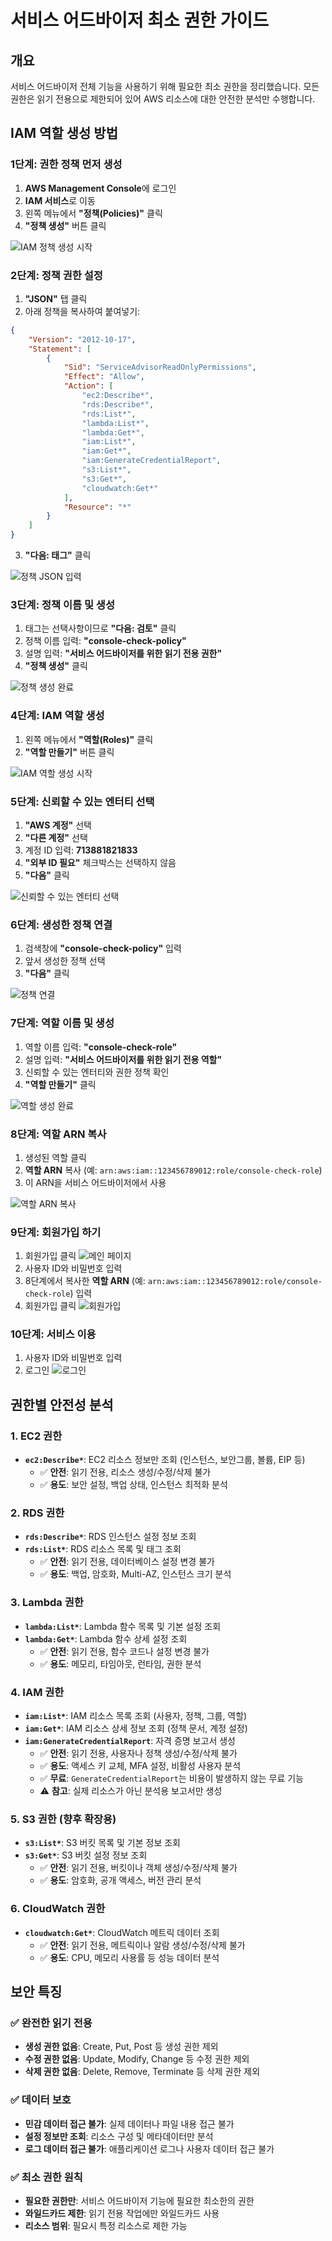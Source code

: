# 서비스 어드바이저 최소 권한 가이드

## 개요
서비스 어드바이저 전체 기능을 사용하기 위해 필요한 최소 권한을 정리했습니다. 모든 권한은 읽기 전용으로 제한되어 있어 AWS 리소스에 대한 안전한 분석만 수행합니다.

## IAM 역할 생성 방법

### 1단계: 권한 정책 먼저 생성

1. **AWS Management Console**에 로그인
2. **IAM 서비스**로 이동
3. 왼쪽 메뉴에서 **"정책(Policies)"** 클릭
4. **"정책 생성"** 버튼 클릭

![IAM 정책 생성 시작](images/iam-create-policy-start.png)

### 2단계: 정책 권한 설정

1. **"JSON"** 탭 클릭
2. 아래 정책을 복사하여 붙여넣기:

```json
{
    "Version": "2012-10-17",
    "Statement": [
        {
            "Sid": "ServiceAdvisorReadOnlyPermissions",
            "Effect": "Allow",
            "Action": [
                "ec2:Describe*",
                "rds:Describe*",
                "rds:List*",
                "lambda:List*",
                "lambda:Get*",
                "iam:List*",
                "iam:Get*",
                "iam:GenerateCredentialReport",
                "s3:List*",
                "s3:Get*",
                "cloudwatch:Get*"
            ],
            "Resource": "*"
        }
    ]
}
```

3. **"다음: 태그"** 클릭

![정책 JSON 입력](images/iam-policy-json.png)

### 3단계: 정책 이름 및 생성

1. 태그는 선택사항이므로 **"다음: 검토"** 클릭
2. 정책 이름 입력: **"console-check-policy"**
3. 설명 입력: **"서비스 어드바이저를 위한 읽기 전용 권한"**
4. **"정책 생성"** 클릭

![정책 생성 완료](images/iam-policy-create.png)

### 4단계: IAM 역할 생성

1. 왼쪽 메뉴에서 **"역할(Roles)"** 클릭
2. **"역할 만들기"** 버튼 클릭

![IAM 역할 생성 시작](images/iam-create-role-start.png)

### 5단계: 신뢰할 수 있는 엔터티 선택

1. **"AWS 계정"** 선택
2. **"다른 계정"** 선택
3. 계정 ID 입력: **713881821833**
4. **"외부 ID 필요"** 체크박스는 선택하지 않음
5. **"다음"** 클릭

![신뢰할 수 있는 엔터티 선택](images/iam-trusted-entity.png)

### 6단계: 생성한 정책 연결

1. 검색창에 **"console-check-policy"** 입력
2. 앞서 생성한 정책 선택
3. **"다음"** 클릭

![정책 연결](images/iam-attach-policy.png)

### 7단계: 역할 이름 및 생성

1. 역할 이름 입력: **"console-check-role"**
2. 설명 입력: **"서비스 어드바이저를 위한 읽기 전용 역할"**
3. 신뢰할 수 있는 엔터티와 권한 정책 확인
4. **"역할 만들기"** 클릭

![역할 생성 완료](images/iam-role-review.png)

### 8단계: 역할 ARN 복사

1. 생성된 역할 클릭
2. **역할 ARN** 복사 (예: `arn:aws:iam::123456789012:role/console-check-role`)
3. 이 ARN을 서비스 어드바이저에서 사용

![역할 ARN 복사](images/iam-role-arn.png)

### 9단계: 회원가입 하기
1. 회원가입 클릭
![메인 페이지](images/main-page.png)
2. 사용자 ID와 비밀번호 입력
3. 8단계에서 복사한 **역할 ARN** (예: `arn:aws:iam::123456789012:role/console-check-role`) 입력
4. 회원가입 클릭
![회원가입](images/register-page.png)

### 10단계: 서비스 이용
1. 사용자 ID와 비밀번호 입력
2. 로그인
![로그인](images/login.png)


## 권한별 안전성 분석

### 1. EC2 권한
- **`ec2:Describe*`**: EC2 리소스 정보만 조회 (인스턴스, 보안그룹, 볼륨, EIP 등)
  - ✅ **안전**: 읽기 전용, 리소스 생성/수정/삭제 불가
  - ✅ **용도**: 보안 설정, 백업 상태, 인스턴스 최적화 분석

### 2. RDS 권한
- **`rds:Describe*`**: RDS 인스턴스 설정 정보 조회
- **`rds:List*`**: RDS 리소스 목록 및 태그 조회
  - ✅ **안전**: 읽기 전용, 데이터베이스 설정 변경 불가
  - ✅ **용도**: 백업, 암호화, Multi-AZ, 인스턴스 크기 분석

### 3. Lambda 권한
- **`lambda:List*`**: Lambda 함수 목록 및 기본 설정 조회
- **`lambda:Get*`**: Lambda 함수 상세 설정 조회
  - ✅ **안전**: 읽기 전용, 함수 코드나 설정 변경 불가
  - ✅ **용도**: 메모리, 타임아웃, 런타임, 권한 분석

### 4. IAM 권한
- **`iam:List*`**: IAM 리소스 목록 조회 (사용자, 정책, 그룹, 역할)
- **`iam:Get*`**: IAM 리소스 상세 정보 조회 (정책 문서, 계정 설정)
- **`iam:GenerateCredentialReport`**: 자격 증명 보고서 생성
  - ✅ **안전**: 읽기 전용, 사용자나 정책 생성/수정/삭제 불가
  - ✅ **용도**: 액세스 키 교체, MFA 설정, 비활성 사용자 분석
  - ✅ **무료**: `GenerateCredentialReport`는 비용이 발생하지 않는 무료 기능
  - ⚠️ **참고**: 실제 리소스가 아닌 분석용 보고서만 생성

### 5. S3 권한 (향후 확장용)
- **`s3:List*`**: S3 버킷 목록 및 기본 정보 조회
- **`s3:Get*`**: S3 버킷 설정 정보 조회
  - ✅ **안전**: 읽기 전용, 버킷이나 객체 생성/수정/삭제 불가
  - ✅ **용도**: 암호화, 공개 액세스, 버전 관리 분석

### 6. CloudWatch 권한
- **`cloudwatch:Get*`**: CloudWatch 메트릭 데이터 조회
  - ✅ **안전**: 읽기 전용, 메트릭이나 알람 생성/수정/삭제 불가
  - ✅ **용도**: CPU, 메모리 사용률 등 성능 데이터 분석

## 보안 특징

### ✅ 완전한 읽기 전용
- **생성 권한 없음**: Create, Put, Post 등 생성 권한 제외
- **수정 권한 없음**: Update, Modify, Change 등 수정 권한 제외
- **삭제 권한 없음**: Delete, Remove, Terminate 등 삭제 권한 제외

### ✅ 데이터 보호
- **민감 데이터 접근 불가**: 실제 데이터나 파일 내용 접근 불가
- **설정 정보만 조회**: 리소스 구성 및 메타데이터만 분석
- **로그 데이터 접근 불가**: 애플리케이션 로그나 사용자 데이터 접근 불가

### ✅ 최소 권한 원칙
- **필요한 권한만**: 서비스 어드바이저 기능에 필요한 최소한의 권한
- **와일드카드 제한**: 읽기 전용 작업에만 와일드카드 사용
- **리소스 범위**: 필요시 특정 리소스로 제한 가능
